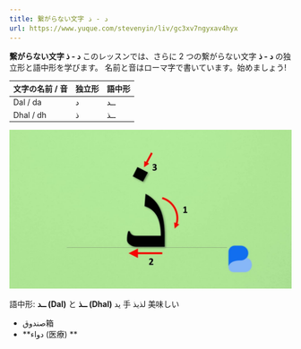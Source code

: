 ```yaml
---
title: 繋がらない文字 د - ذ
url: https://www.yuque.com/stevenyin/liv/gc3xv7ngyxav4hyx
---
```


**繋がらない文字 د - ذ**
このレッスンでは、さらに 2 つの繋がらない文字 **د - ذ** の独立形と語中形を学びます。
名前と音はローマ字で書いています。始めましょう!

| **文字の名前 / 音** | **独立形** | **語中形** |
| --- | --- | --- |
| Dal / da | د | ــد |
| Dhal / dh | ذ | ــذ |

![image.png](../../assets/gc3xv7ngyxav4hyx/1689914285640-588d7f01-954c-4167-9873-e42e6e00d625.png)

語中形: **ــد (Dal)** と **ــذ (Dhal)**
يد
手
لذيذ
美味しい

- صندوق箱
- **دواء (医療) **
